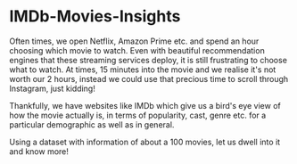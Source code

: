 # IMDb-Movies-Insights

Often times, we open Netflix, Amazon Prime etc. and spend an hour choosing which movie to watch. Even with beautiful recommendation engines that these streaming services deploy, it is still frustrating to choose what to watch. At times, 15 minutes into the movie and we realise it's not worth our 2 hours, instead we could use that precious time to scroll through Instagram, just kidding!

Thankfully, we have websites like IMDb which give us a bird's eye view of how the movie actually is, in terms of popularity, cast, genre etc. for a particular demographic as well as in general. 

Using a dataset with information of about a 100 movies, let us dwell into it and know more!

